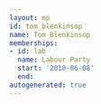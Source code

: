 ```yaml
---
layout: mp
id: tom_blenkinsop
name: Tom Blenkinsop
memberships:
- id: lab
  name: Labour Party
  start: '2010-06-08'
  end: 
autogenerated: true
---
```

